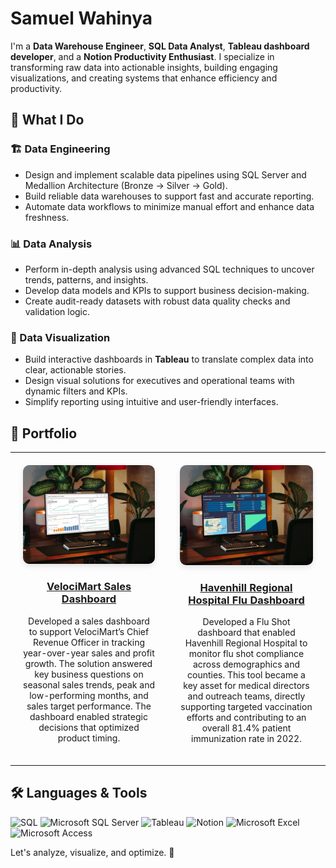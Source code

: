 # Samuel Wahinya

I'm a **Data Warehouse Engineer**, **SQL Data Analyst**, **Tableau dashboard developer**, and a **Notion Productivity Enthusiast**. I specialize in transforming raw data into actionable insights, building engaging visualizations, and creating systems that enhance efficiency and productivity.

## 🚀 What I Do

### 🏗️ Data Engineering
- Design and implement scalable data pipelines using SQL Server and Medallion Architecture (Bronze → Silver → Gold).
- Build reliable data warehouses to support fast and accurate reporting.
- Automate data workflows to minimize manual effort and enhance data freshness.

### 📊 Data Analysis
- Perform in-depth analysis using advanced SQL techniques to uncover trends, patterns, and insights.
- Develop data models and KPIs to support business decision-making.
- Create audit-ready datasets with robust data quality checks and validation logic.

### 🎨 Data Visualization
- Build interactive dashboards in **Tableau** to translate complex data into clear, actionable stories.
- Design visual solutions for executives and operational teams with dynamic filters and KPIs.
- Simplify reporting using intuitive and user-friendly interfaces.

## 🧩 Portfolio

<table style="width: 100%; table-layout: fixed;">
  <tr>
    <!-- Project 1: VelociMart -->
    <td style="text-align: center; vertical-align: top; padding: 20px;">
      <img src="https://github.com/samuel-wahinya/VelociMart-Business-Intelligence-Report/blob/main/docs/CRO-Dashboard.jpg?raw=true"
           alt="VelociMart BI Project"
           style="width: 100%; max-width: 400px; height: auto; border-radius: 10px; box-shadow: 0 4px 10px rgba(0,0,0,0.1);" />
      <a href="https://github.com/samuel-wahinya/VelociMart-Business-Intelligence-Report" target="_blank">
        <h3>VelociMart Sales Dashboard</h3>
      </a>
      <p>
        Developed a sales dashboard to support VelociMart’s Chief Revenue Officer in tracking year-over-year sales and profit growth. The solution answered key business questions on seasonal sales trends, peak and low-performing months, and sales target performance. The dashboard enabled strategic decisions that optimized product timing.
      </p>
    </td>
    <!-- Project 2: Havenhill -->
    <td style="text-align: center; vertical-align: top; padding: 20px;">
      <img src="https://github.com/samuel-wahinya/Havenhill-Regional-Hospital-Flu-Shot-Dashboard/blob/main/docs/Healthcare-Dashboard.jpg?raw=true"
           alt="Havenhill BI Project"
           style="width: 100%; max-width: 400px; height: auto; border-radius: 10px; box-shadow: 0 4px 10px rgba(0,0,0,0.1);" />
      <a href="https://github.com/samuel-wahinya/Havenhill-Regional-Hospital-Flu-Shot-Dashboard" target="_blank">
        <h3>Havenhill Regional Hospital Flu Dashboard</h3>
      </a>
      <p>
        Developed a Flu Shot dashboard that enabled Havenhill Regional Hospital to monitor flu shot compliance across demographics and counties. This tool became a key asset for medical directors and outreach teams, directly supporting targeted vaccination efforts and contributing to an overall 81.4% patient immunization rate in 2022.
      </p>
    </td>
  </tr>
</table>



## 🛠 Languages & Tools 

<p align="left">
  <!-- SQL -->
  <img src="https://cdn.jsdelivr.net/gh/devicons/devicon@latest/icons/azuresqldatabase/azuresqldatabase-original.svg" alt="SQL" width="50" height="50" />

  <!-- Microsoft SQL Server -->
  <img src="https://cdn.jsdelivr.net/gh/devicons/devicon@latest/icons/microsoftsqlserver/microsoftsqlserver-original-wordmark.svg" alt="Microsoft SQL Server" width="80" height="50" />

  <!-- Tableau -->
  <img src="https://i.postimg.cc/CxhPmb2w/icons8-tableau-software-480.png" alt="Tableau" width="50" height="50" />

  <!-- Notion -->
  <img src="https://cdn.jsdelivr.net/gh/devicons/devicon@latest/icons/notion/notion-original.svg" alt="Notion" width="50" height="50" />

  <!-- Microsoft Excel -->
  <img src="https://i.postimg.cc/L4k3wnL5/icons8-excel-480.png" alt="Microsoft Excel" width="50" height="50" />

  <!-- Microsoft Access -->
  <img width="50" height="50" src="https://img.icons8.com/fluency/50/microsoft-access-2019.png" alt="Microsoft Access"/>
</p>

Let's analyze, visualize, and optimize. 🚀
